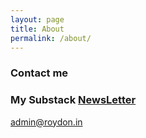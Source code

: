 ```yaml
---
layout: page
title: About
permalink: /about/
---
```


### Contact me

### My Substack [NewsLetter](http://roydon.substack.com)  

[admin@roydon.in](mailto:admin@roydon.in)